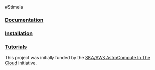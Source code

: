 #Stimela

### [Documentation](https://github.com/SpheMakh/Stimela/wiki)  
### [Installation](https://github.com/SpheMakh/Stimela/wiki/Installation)
### [Tutorials](https://github.com/SpheMakh/Stimela/wiki/Examples)  


This project was initially funded by the [SKA/AWS AstroCompute In The Cloud](https://www.skatelescope.org/ska-aws-astrocompute-call-for-proposals) initiative.
